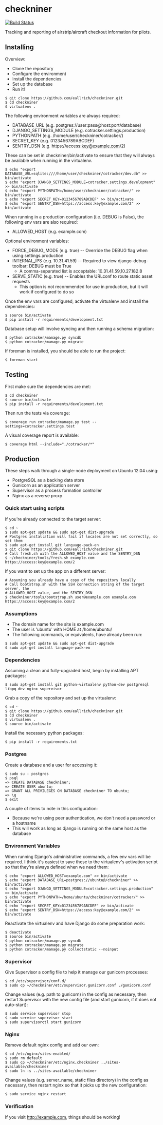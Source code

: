 checkniner
==========

[![Build Status](https://travis-ci.org/eallrich/checkniner.png)](https://travis-ci.org/eallrich/checkniner)

Tracking and reporting of airstrip/aircraft checkout information for pilots.

Installing
----------

Overview:
+ Clone the repository
+ Configure the environment
+ Install the dependencies
+ Set up the database
+ Run it!

```shell
$ git clone https://github.com/eallrich/checkniner.git
$ cd checkniner
$ virtualenv .
```

The following environment variables are always required:
+ DATABASE_URL (e.g. postgres://user:pass@host:port/database)
+ DJANGO_SETTINGS_MODULE (e.g. cotracker.settings.production)
+ PYTHONPATH (e.g. /home/user/checkniner/cotracker/)
+ SECRET_KEY (e.g. 0123456789ABCDEF)
+ SENTRY_DSN (e.g. https://access:key@example.com/2)

These can be set in checkniner/bin/activate to ensure that they will always be available
when running in the virtualenv.

```shell
$ echo "export DATABASE_URL=sqlite:////home/user/checkniner/cotracker/dev.db" >> bin/activate
$ echo "export DJANGO_SETTINGS_MODULE=cotracker.settings.development" >> bin/activate
$ echo "export PYTHONPATH=/home/user/checkniner/cotracker/" >> bin/activate
$ echo "export SECRET_KEY=0123456789ABCDEF" >> bin/activate
$ echo "export SENTRY_DSN=https://access:key@example.com/2" >> bin/activate
```

When running in a production configuration (i.e. DEBUG is False), the following env vars are also required:
+ ALLOWED_HOST (e.g. example.com)

Optional environment variables:
+ FORCE_DEBUG_MODE (e.g. true) -- Override the DEBUG flag when using settings.production
+ INTERNAL_IPS (e.g. 10.31.41.59) -- Required to view django-debug-toolbar; DEBUG must be True
    - A comma-separated list is acceptable: 10.31.41.59,10.27.182.8
+ SERVE_STATIC (e.g. true) -- Enables the URLconf to route static asset requests
    - This option is not recommended for use in production, but it will work if configured to do so

Once the env vars are configured, activate the virtualenv and install the dependencies:

```shell
$ source bin/activate
$ pip install -r requirements/development.txt
```

Database setup will involve syncing and then running a schema migration:

```shell
$ python cotracker/manage.py syncdb
$ python cotracker/manage.py migrate
```

If foreman is installed, you should be able to run the project:

```shell
$ foreman start
```

Testing
-------

First make sure the dependencies are met:

```shell
$ cd checkniner
$ source bin/activate
$ pip install -r requirements/development.txt
```

Then run the tests via coverage:

```shell
$ coverage run cotracker/manage.py test --settings=cotracker.settings.test
```

A visual coverage report is available:

```shell
$ coverage html --include="./cotracker/*"
```

Production
----------

These steps walk through a single-node deployment on Ubuntu 12.04 using:
+ PostgreSQL as a backing data store
+ Gunicorn as an application server
+ Supervisor as a process formation controller
+ Nginx as a reverse proxy

### Quick start using scripts ###

If you're already connected to the target server:
```shell
$ cd ~
$ sudo apt-get update && sudo apt-get dist-upgrade
# Postgres installation will fail if locales are not set correctly, so set them
$ sudo apt-get install git language-pack-en
$ git clone https://github.com/eallrich/checkniner.git
# Call fresh.sh with the ALLOWED_HOST value and the SENTRY_DSN
$ ~/checkniner/tools/fresh.sh example.com https://access:key@example.com/2
```

If you want to set up the app on a different server:
```shell
# Assuming you already have a copy of the repository locally
# Call bootstrap.sh with the SSH connection string of the target server, the
# ALLOWED_HOST value, and the SENTRY_DSN
$ checkniner/tools/bootstrap.sh user@example.com example.com https://access:key@example.com/2
```

### Assumptions ###

+ The domain name for the site is example.com
+ The user is 'ubuntu' with HOME at /home/ubuntu/
+ The following commands, or equivalents, have already been run:
```shell
$ sudo apt-get update && sudo apt-get dist-upgrade
$ sudo apt-get install language-pack-en
```

### Dependencies ###

Assuming a clean and fully-upgraded host, begin by installing APT packages:

```shell
$ sudo apt-get install git python-virtualenv python-dev postgresql libpq-dev nginx supervisor
```

Grab a copy of the repository and set up the virtualenv:

```shell
$ cd ~
$ git clone https://github.com/eallrich/checkniner.git
$ cd checkniner
$ virtualenv .
$ source bin/activate
```

Install the necessary python packages:

```shell
$ pip install -r requirements.txt
```

### Postgres ###

Create a database and a user for accessing it:

```shell
$ sudo su - postgres
$ psql
=> CREATE DATABASE checkniner;
=> CREATE USER ubuntu;
=> GRANT ALL PRIVILEGES ON DATABASE checkniner TO ubuntu;
=> \q
$ exit
```

A couple of items to note in this configuration:
+ Because we're using peer authentication, we don't need a password or a hostname
+ This will work as long as django is running on the same host as the database

### Environment Variables ###

When running Django's administrative commands, a few env vars will be required.
I think it's easiest to save these to the virtualenv's activation script so
that they're always defined when we need them:

```shell
$ echo "export ALLOWED_HOST=example.com" >> bin/activate
$ echo "export DATABASE_URL=postgres://ubuntu@/checkniner" >> bin/activate
$ echo "export DJANGO_SETTINGS_MODULE=cotracker.settings.production" >> bin/activate
$ echo "export PYTHONPATH=/home/ubuntu/checkniner/cotracker/" >> bin/activate
$ echo "export SECRET_KEY=0123456789ABCDEF" >> bin/activate
$ echo "export SENTRY_DSN=https://access:key@example.com/2" >> bin/activate
```

Reactivate the virtualenv and have Django do some preparation work:

```shell
$ deactivate
$ source bin/activate
$ python cotracker/manage.py syncdb
$ python cotracker/manage.py migrate
$ python cotracker/manage.py collectstatic --noinput
```

### Supervisor ###

Give Supervisor a config file to help it manage our gunicorn processes:

```shell
$ cd /etc/supervisor/conf.d/
$ sudo cp ~/checkniner/etc/supervisor.gunicorn.conf ./gunicorn.conf
```

Change values (e.g. path to gunicorn) in the config as necessary, then restart
Supervisor with the new config file (and start gunicorn, if it does not auto-start):

```shell
$ sudo service supervisor stop
$ sudo service supervisor start
$ sudo supervisorctl start gunicorn
```

### Nginx ###

Remove default nginx config and add our own:

```shell
$ cd /etc/nginx/sites-enabled/
$ sudo rm default
$ sudo cp ~/checkniner/etc/nginx.checkniner ../sites-available/checkniner
$ sudo ln -s ../sites-available/checkniner
```

Change values (e.g. server_name, static files directory) in the config as 
necessary, then restart nginx so that it picks up the new configuration:

```shell
$ sudo service nginx restart
```

### Verification ###

If you visit http://example.com, things should be working!
